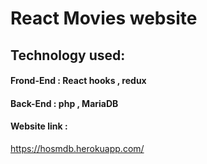 # React Movies website 

## Technology used:
#### Frond-End : React hooks , redux 
#### Back-End : php , MariaDB 

#### Website link : 
https://hosmdb.herokuapp.com/



